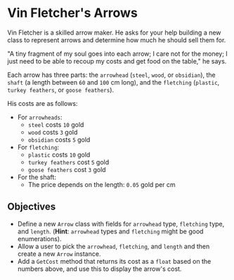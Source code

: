 # Vin Fletcher's Arrows

Vin Fletcher is a skilled arrow maker. He asks for your help building a new class to represent arrows and determine how much he should sell them for.

"A tiny fragment of my soul goes into each arrow; I care not for the money; I just need to be able to recoup my costs and get food on the table," he says.

Each arrow has three parts: the `arrowhead` (`steel`, `wood`, or `obsidian`), the `shaft` (a length between `60` and `100` cm long), and the `fletching` (`plastic`, `turkey feathers`, or `goose feathers`).

His costs are as follows:

- For `arrowheads`:
  - `steel` costs `10` gold
  - `wood` costs `3` gold
  - `obsidian` costs `5` gold
- For `fletching`:
  - `plastic` costs `10` gold
  - `turkey feathers` cost `5` gold
  - `goose feathers` cost `3` gold
- For the shaft:
  - The price depends on the length: `0.05` gold per cm

## Objectives

- Define a new `Arrow` class with fields for `arrowhead` type, `fletching` type, and `length`. (**Hint**: `arrowhead` types and `fletching` might be good enumerations).
- Allow a user to pick the `arrowhead`, `fletching`, and `length` and then create a new `Arrow` instance.
- Add a `GetCost` method that returns its cost as a `float` based on the numbers above, and use this to display the arrow's cost.
